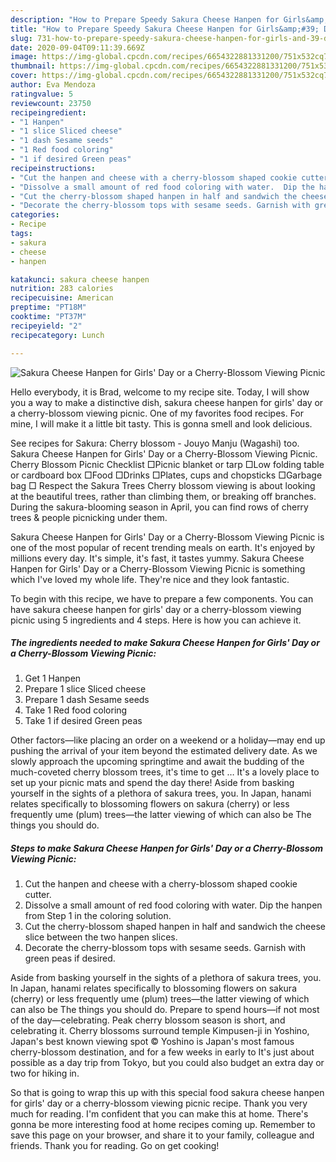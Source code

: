 ```yaml
---
description: "How to Prepare Speedy Sakura Cheese Hanpen for Girls&amp;#39; Day or a Cherry-Blossom Viewing Picnic"
title: "How to Prepare Speedy Sakura Cheese Hanpen for Girls&amp;#39; Day or a Cherry-Blossom Viewing Picnic"
slug: 731-how-to-prepare-speedy-sakura-cheese-hanpen-for-girls-and-39-day-or-a-cherry-blossom-viewing-picnic
date: 2020-09-04T09:11:39.669Z
image: https://img-global.cpcdn.com/recipes/6654322881331200/751x532cq70/sakura-cheese-hanpen-for-girls-day-or-a-cherry-blossom-viewing-picnic-recipe-main-photo.jpg
thumbnail: https://img-global.cpcdn.com/recipes/6654322881331200/751x532cq70/sakura-cheese-hanpen-for-girls-day-or-a-cherry-blossom-viewing-picnic-recipe-main-photo.jpg
cover: https://img-global.cpcdn.com/recipes/6654322881331200/751x532cq70/sakura-cheese-hanpen-for-girls-day-or-a-cherry-blossom-viewing-picnic-recipe-main-photo.jpg
author: Eva Mendoza
ratingvalue: 5
reviewcount: 23750
recipeingredient:
- "1 Hanpen"
- "1 slice Sliced cheese"
- "1 dash Sesame seeds"
- "1 Red food coloring"
- "1 if desired Green peas"
recipeinstructions:
- "Cut the hanpen and cheese with a cherry-blossom shaped cookie cutter."
- "Dissolve a small amount of red food coloring with water.  Dip the hanpen from Step 1 in the coloring solution."
- "Cut the cherry-blossom shaped hanpen in half and sandwich the cheese slice between the two hanpen slices."
- "Decorate the cherry-blossom tops with sesame seeds. Garnish with green peas if desired."
categories:
- Recipe
tags:
- sakura
- cheese
- hanpen

katakunci: sakura cheese hanpen 
nutrition: 283 calories
recipecuisine: American
preptime: "PT18M"
cooktime: "PT37M"
recipeyield: "2"
recipecategory: Lunch

---
```



![Sakura Cheese Hanpen for Girls&#39; Day or a Cherry-Blossom Viewing Picnic](https://img-global.cpcdn.com/recipes/6654322881331200/751x532cq70/sakura-cheese-hanpen-for-girls-day-or-a-cherry-blossom-viewing-picnic-recipe-main-photo.jpg)

Hello everybody, it is Brad, welcome to my recipe site. Today, I will show you a way to make a distinctive dish, sakura cheese hanpen for girls&#39; day or a cherry-blossom viewing picnic. One of my favorites food recipes. For mine, I will make it a little bit tasty. This is gonna smell and look delicious.

See recipes for Sakura: Cherry blossom - Jouyo Manju (Wagashi) too. Sakura Cheese Hanpen for Girls&#39; Day or a Cherry-Blossom Viewing Picnic. Cherry Blossom Picnic Checklist □Picnic blanket or tarp □Low folding table or cardboard box □Food □Drinks □Plates, cups and chopsticks □Garbage bag □ Respect the Sakura Trees Cherry blossom viewing is about looking at the beautiful trees, rather than climbing them, or breaking off branches. During the sakura-blooming season in April, you can find rows of cherry trees &amp; people picnicking under them.

Sakura Cheese Hanpen for Girls&#39; Day or a Cherry-Blossom Viewing Picnic is one of the most popular of recent trending meals on earth. It's enjoyed by millions every day. It's simple, it's fast, it tastes yummy. Sakura Cheese Hanpen for Girls&#39; Day or a Cherry-Blossom Viewing Picnic is something which I've loved my whole life. They're nice and they look fantastic.


To begin with this recipe, we have to prepare a few components. You can have sakura cheese hanpen for girls&#39; day or a cherry-blossom viewing picnic using 5 ingredients and 4 steps. Here is how you can achieve it.

<!--inarticleads1-->

##### The ingredients needed to make Sakura Cheese Hanpen for Girls&#39; Day or a Cherry-Blossom Viewing Picnic:

1. Get 1 Hanpen
1. Prepare 1 slice Sliced cheese
1. Prepare 1 dash Sesame seeds
1. Take 1 Red food coloring
1. Take 1 if desired Green peas


Other factors—like placing an order on a weekend or a holiday—may end up pushing the arrival of your item beyond the estimated delivery date. As we slowly approach the upcoming springtime and await the budding of the much-coveted cherry blossom trees, it&#39;s time to get … It&#39;s a lovely place to set up your picnic mats and spend the day there! Aside from basking yourself in the sights of a plethora of sakura trees, you. In Japan, hanami relates specifically to blossoming flowers on sakura (cherry) or less frequently ume (plum) trees—the latter viewing of which can also be The things you should do. 

<!--inarticleads2-->

##### Steps to make Sakura Cheese Hanpen for Girls&#39; Day or a Cherry-Blossom Viewing Picnic:

1. Cut the hanpen and cheese with a cherry-blossom shaped cookie cutter.
1. Dissolve a small amount of red food coloring with water.  Dip the hanpen from Step 1 in the coloring solution.
1. Cut the cherry-blossom shaped hanpen in half and sandwich the cheese slice between the two hanpen slices.
1. Decorate the cherry-blossom tops with sesame seeds. Garnish with green peas if desired.


Aside from basking yourself in the sights of a plethora of sakura trees, you. In Japan, hanami relates specifically to blossoming flowers on sakura (cherry) or less frequently ume (plum) trees—the latter viewing of which can also be The things you should do. Prepare to spend hours—if not most of the day—celebrating. Peak cherry blossom season is short, and celebrating it. Cherry blossoms surround temple Kimpusen-ji in Yoshino, Japan&#39;s best known viewing spot © Yoshino is Japan&#39;s most famous cherry-blossom destination, and for a few weeks in early to It&#39;s just about possible as a day trip from Tokyo, but you could also budget an extra day or two for hiking in. 

So that is going to wrap this up with this special food sakura cheese hanpen for girls&#39; day or a cherry-blossom viewing picnic recipe. Thank you very much for reading. I'm confident that you can make this at home. There's gonna be more interesting food at home recipes coming up. Remember to save this page on your browser, and share it to your family, colleague and friends. Thank you for reading. Go on get cooking!
